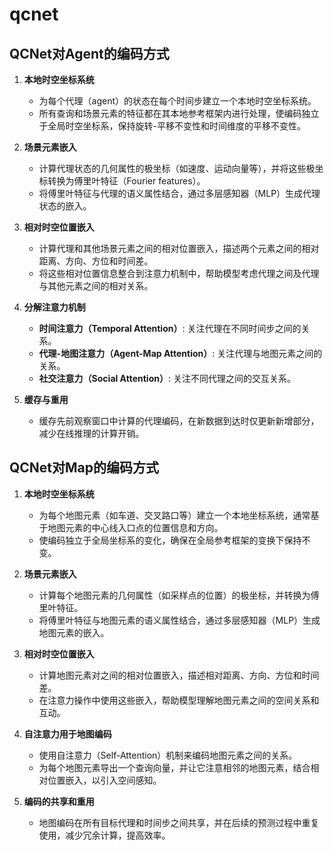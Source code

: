 # qcnet
## QCNet对Agent的编码方式

1. **本地时空坐标系统**
   - 为每个代理（agent）的状态在每个时间步建立一个本地时空坐标系统。
   - 所有查询和场景元素的特征都在其本地参考框架内进行处理，使编码独立于全局时空坐标系，保持旋转-平移不变性和时间维度的平移不变性。

2. **场景元素嵌入**
   - 计算代理状态的几何属性的极坐标（如速度、运动向量等），并将这些极坐标转换为傅里叶特征（Fourier features）。
   - 将傅里叶特征与代理的语义属性结合，通过多层感知器（MLP）生成代理状态的嵌入。

3. **相对时空位置嵌入**
   - 计算代理和其他场景元素之间的相对位置嵌入，描述两个元素之间的相对距离、方向、方位和时间差。
   - 将这些相对位置信息整合到注意力机制中，帮助模型考虑代理之间及代理与其他元素之间的相对关系。

4. **分解注意力机制**
   - **时间注意力（Temporal Attention）**: 关注代理在不同时间步之间的关系。
   - **代理-地图注意力（Agent-Map Attention）**: 关注代理与地图元素之间的关系。
   - **社交注意力（Social Attention）**: 关注不同代理之间的交互关系。

5. **缓存与重用**
   - 缓存先前观察窗口中计算的代理编码，在新数据到达时仅更新新增部分，减少在线推理的计算开销。

## QCNet对Map的编码方式

1. **本地时空坐标系统**
   - 为每个地图元素（如车道、交叉路口等）建立一个本地坐标系统，通常基于地图元素的中心线入口点的位置信息和方向。
   - 使编码独立于全局坐标系的变化，确保在全局参考框架的变换下保持不变。

2. **场景元素嵌入**
   - 计算每个地图元素的几何属性（如采样点的位置）的极坐标，并转换为傅里叶特征。
   - 将傅里叶特征与地图元素的语义属性结合，通过多层感知器（MLP）生成地图元素的嵌入。

3. **相对时空位置嵌入**
   - 计算地图元素对之间的相对位置嵌入，描述相对距离、方向、方位和时间差。
   - 在注意力操作中使用这些嵌入，帮助模型理解地图元素之间的空间关系和互动。

4. **自注意力用于地图编码**
   - 使用自注意力（Self-Attention）机制来编码地图元素之间的关系。
   - 为每个地图元素导出一个查询向量，并让它注意相邻的地图元素，结合相对位置嵌入，以引入空间感知。

5. **编码的共享和重用**
   - 地图编码在所有目标代理和时间步之间共享，并在后续的预测过程中重复使用，减少冗余计算，提高效率。

